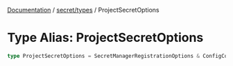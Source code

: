 [Documentation](../../../index.md) / [secret/types](../index.md) / ProjectSecretOptions

# Type Alias: ProjectSecretOptions

```ts
type ProjectSecretOptions = SecretManagerRegistrationOptions & ConfigConflictOptions;
```
